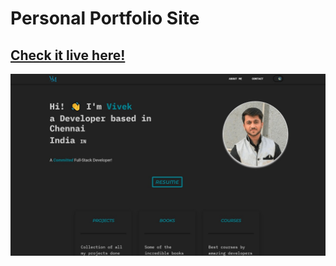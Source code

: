 # **Personal Portfolio Site**

## [Check it live here!](https://vivekmittal.tk)

![Alt text](src/assets/images/port1.jpeg?raw=true "Title")
